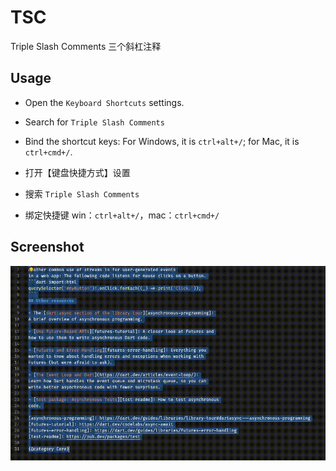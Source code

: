 # TSC

Triple Slash Comments
三个斜杠注释

## Usage

* Open the `Keyboard Shortcuts` settings.
* Search for `Triple Slash Comments`
* Bind the shortcut keys: For Windows, it is `ctrl+alt+/`; for Mac, it is `ctrl+cmd+/`.

* 打开【键盘快捷方式】设置
* 搜索 `Triple Slash Comments`
* 绑定快捷键 win：`ctrl+alt+/`，mac：`ctrl+cmd+/`

## Screenshot

![](images/screenshot1.gif)
